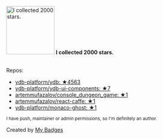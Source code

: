 <img src="https://my-badges.github.io/my-badges/stars-2000.png" alt="I collected 2000 stars." title="I collected 2000 stars." width="128">
<strong>I collected 2000 stars.</strong>
<br><br>

Repos:

* <a href="https://github.com/ydb-platform/ydb">ydb-platform/ydb: ★4563</a>
* <a href="https://github.com/ydb-platform/ydb-ui-components">ydb-platform/ydb-ui-components: ★7</a>
* <a href="https://github.com/artemmufazalov/console_dungeon_game">artemmufazalov/console_dungeon_game: ★1</a>
* <a href="https://github.com/artemmufazalov/react-caffe">artemmufazalov/react-caffe: ★1</a>
* <a href="https://github.com/ydb-platform/monaco-ghost">ydb-platform/monaco-ghost: ★1</a>

<sup>I have push, maintainer or admin permissions, so I'm definitely an author.<sup>



Created by <a href="https://github.com/my-badges/my-badges">My Badges</a>
